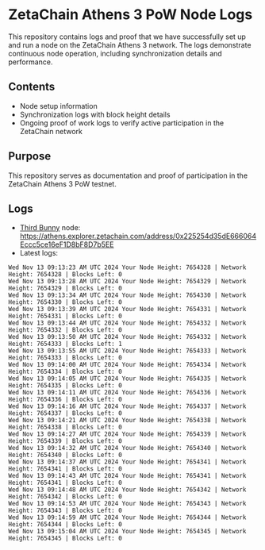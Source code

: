 # ZetaChain Athens 3 PoW Node Logs
This repository contains logs and proof that we have successfully set up and run a node on the ZetaChain Athens 3 network. The logs demonstrate continuous node operation, including synchronization details and performance.

## Contents
- Node setup information
- Synchronization logs with block height details
- Ongoing proof of work logs to verify active participation in the ZetaChain network

## Purpose
This repository serves as documentation and proof of participation in the ZetaChain Athens 3 PoW testnet.

## Logs

- [Third Bunny](https://thirdbunny.xyz/) node: https://athens.explorer.zetachain.com/address/0x225254d35dE666064Eccc5ce16eF1D8bF8D7b5EE
- Latest logs:
```
Wed Nov 13 09:13:23 AM UTC 2024 Your Node Height: 7654328 | Network Height: 7654328 | Blocks Left: 0
Wed Nov 13 09:13:28 AM UTC 2024 Your Node Height: 7654329 | Network Height: 7654329 | Blocks Left: 0
Wed Nov 13 09:13:34 AM UTC 2024 Your Node Height: 7654330 | Network Height: 7654330 | Blocks Left: 0
Wed Nov 13 09:13:39 AM UTC 2024 Your Node Height: 7654331 | Network Height: 7654331 | Blocks Left: 0
Wed Nov 13 09:13:44 AM UTC 2024 Your Node Height: 7654332 | Network Height: 7654332 | Blocks Left: 0
Wed Nov 13 09:13:50 AM UTC 2024 Your Node Height: 7654332 | Network Height: 7654333 | Blocks Left: 1
Wed Nov 13 09:13:55 AM UTC 2024 Your Node Height: 7654333 | Network Height: 7654333 | Blocks Left: 0
Wed Nov 13 09:14:00 AM UTC 2024 Your Node Height: 7654334 | Network Height: 7654334 | Blocks Left: 0
Wed Nov 13 09:14:05 AM UTC 2024 Your Node Height: 7654335 | Network Height: 7654335 | Blocks Left: 0
Wed Nov 13 09:14:11 AM UTC 2024 Your Node Height: 7654336 | Network Height: 7654336 | Blocks Left: 0
Wed Nov 13 09:14:16 AM UTC 2024 Your Node Height: 7654337 | Network Height: 7654337 | Blocks Left: 0
Wed Nov 13 09:14:21 AM UTC 2024 Your Node Height: 7654338 | Network Height: 7654338 | Blocks Left: 0
Wed Nov 13 09:14:27 AM UTC 2024 Your Node Height: 7654339 | Network Height: 7654339 | Blocks Left: 0
Wed Nov 13 09:14:32 AM UTC 2024 Your Node Height: 7654340 | Network Height: 7654340 | Blocks Left: 0
Wed Nov 13 09:14:37 AM UTC 2024 Your Node Height: 7654341 | Network Height: 7654341 | Blocks Left: 0
Wed Nov 13 09:14:43 AM UTC 2024 Your Node Height: 7654341 | Network Height: 7654341 | Blocks Left: 0
Wed Nov 13 09:14:48 AM UTC 2024 Your Node Height: 7654342 | Network Height: 7654342 | Blocks Left: 0
Wed Nov 13 09:14:53 AM UTC 2024 Your Node Height: 7654343 | Network Height: 7654343 | Blocks Left: 0
Wed Nov 13 09:14:59 AM UTC 2024 Your Node Height: 7654344 | Network Height: 7654344 | Blocks Left: 0
Wed Nov 13 09:15:04 AM UTC 2024 Your Node Height: 7654345 | Network Height: 7654345 | Blocks Left: 0
```
